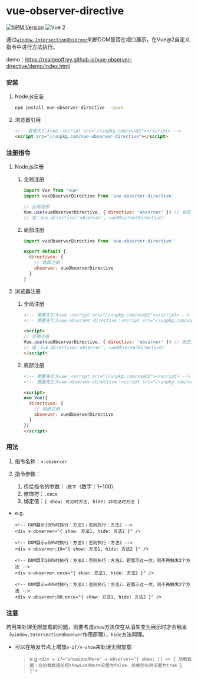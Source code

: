 # vue-observer-directive

[![NPM Version](https://img.shields.io/npm/v/vue-observer-directive)](https://www.npmjs.com/package/vue-observer-directive)
![Vue 2](https://img.shields.io/badge/Vue_2-42b883)

通过[`window.IntersectionObserver`](https://developer.mozilla.org/zh-CN/docs/Web/API/IntersectionObserver)判断DOM是否在视口展示，在Vue@2自定义指令中进行方法执行。

demo：<https://realgeoffrey.github.io/vue-observer-directive/demo/index.html>

### 安装
1. Node.js安装

    ```bash
    npm install vue-observer-directive --save
    ```
2. 浏览器引用

    ```html
    <!-- 需要先引入vue：<script src="//unpkg.com/vue@2"></script> -->
    <script src="//unpkg.com/vue-observer-directive"></script>
    ```

### 注册指令
1. Node.js注册

    1. 全局注册

        ```javascript
        import Vue from 'vue'
        import vueObserverDirective from 'vue-observer-directive'

        // 全局注册
        Vue.use(vueObserverDirective, { directive: 'observer' }) // 自定义指令名默认是：observer
        // 或：Vue.directive('observer', vueObserverDirective)
        ```
    2. 局部注册

        ```javascript
        import vueObserverDirective from 'vue-observer-directive'

        export default {
          directives: {
            // 局部注册
            observer: vueObserverDirective
          }
        }
        ```
2. 浏览器注册

    1. 全局注册

        ```html
        <!-- 需要先引入vue：<script src="//unpkg.com/vue@2"></script> -->
        <!-- 需要先引入vue-observer-directive：<script src="//unpkg.com/vue-observer-directive"></script> -->

        <script>
        // 全局注册
        Vue.use(vueObserverDirective, { directive: 'observer' }) // 自定义指令名默认是：observer
        // 或：Vue.directive('observer', vueObserverDirective)
        </script>
        ```
    2. 局部注册

        ```html
        <!-- 需要先引入vue：<script src="//unpkg.com/vue@2"></script> -->
        <!-- 需要先引入vue-observer-directive：<script src="//unpkg.com/vue-observer-directive"></script> -->

        <script>
        new Vue({
          directives: {
            // 局部注册
            observer: vueObserverDirective
          }
        })
        </script>
        ```

### 用法
1. 指令名称：`v-observer`
2. 指令参数：

    1. 传给指令的参数：`:数字`（数字：1~100）
    2. 修饰符：`.once`
    3. 绑定值：`{ show: 可见时方法, hide: 非可见时方法 }`

- e.g.

    ```vue
    <!-- DOM展示100%时执行：方法1；否则执行：方法2 -->
    <div v-observer="{ show: 方法1, hide: 方法2 }" />

    <!-- DOM展示≥10%时执行：方法1；否则执行：方法2 -->
    <div v-observer:10="{ show: 方法1, hide: 方法2 }" />

    <!-- DOM展示100%时执行：方法1；否则执行：方法2。若展示过一次，则不再触发2个方法 -->
    <div v-observer.once="{ show: 方法1, hide: 方法2 }" />

    <!-- DOM展示≥80%时执行：方法1；否则执行：方法2。若展示过一次，则不再触发2个方法 -->
    <div v-observer:80.once="{ show: 方法1, hide: 方法2 }" />
    ```

### 注意
若用来处理无限加载的问题，则要考虑`show`方法仅在从消失变为展示时才会触发（`window.IntersectionObserver`作用原理），`hide`方法同理。

- 可以在触发节点上增加`v-if/v-show`来处理无限加载

    >e.g.`<div v-if="showLoadMore" v-observer="{ show: () => { 加载数据；在加载数据前把showLoadMore设置为false、加载完毕后设置为true } }">`
